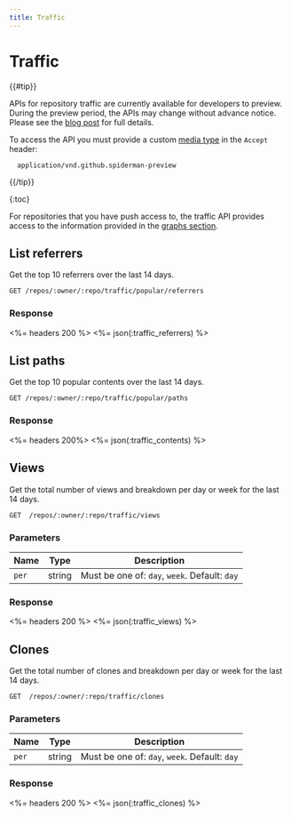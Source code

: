```yaml
---
title: Traffic
---
```


# Traffic
{{#tip}}

  <a name="preview-period"></a>

  APIs for repository traffic are currently available for developers to preview.
  During the preview period, the APIs may change without advance notice.
  Please see the [blog post](/changes/2016-08-15-traffic-api-preview) for full details.

  To access the API you must provide a custom [media type](/v3/media) in the `Accept` header:

      application/vnd.github.spiderman-preview

{{/tip}}

{:toc}

For repositories that you have push access to, the traffic API provides access
to the information provided in the [graphs section](https://help.github.com/articles/about-repository-graphs/#traffic).

<a id="list" />

## List referrers

Get the top 10 referrers over the last 14 days.

    GET /repos/:owner/:repo/traffic/popular/referrers

### Response

<%= headers 200 %>
<%= json(:traffic_referrers) %>

## List paths

Get the top 10 popular contents over the last 14 days.

    GET /repos/:owner/:repo/traffic/popular/paths

### Response

<%= headers 200%>
<%= json(:traffic_contents) %>

## Views

Get the total number of views and breakdown per day or week for the last 14 days.

    GET  /repos/:owner/:repo/traffic/views

### Parameters
Name | Type | Description
-----|------|--------------
`per`|string|Must be one of: `day`, `week`. Default: `day`


### Response
<%= headers 200 %>
<%= json(:traffic_views) %>

## Clones

Get the total number of clones and breakdown per day or week for the last 14 days.

    GET  /repos/:owner/:repo/traffic/clones

### Parameters
Name | Type | Description
-----|------|--------------
`per`|string|Must be one of: `day`, `week`. Default: `day`

### Response

<%= headers 200 %>
<%= json(:traffic_clones) %>
